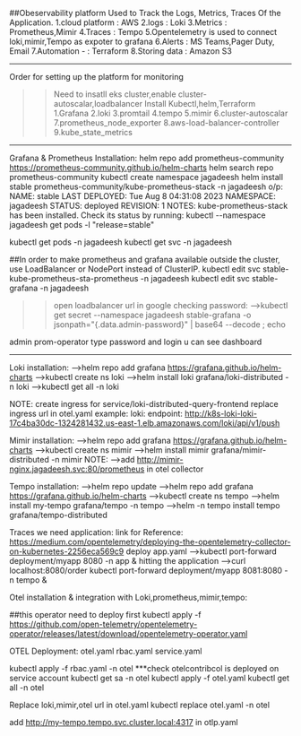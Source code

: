 ##Obeservability platform Used to Track the Logs, Metrics, Traces Of the Application.
1.cloud platform         :   AWS
2.logs                   :   Loki
3.Metrics                : Prometheus,Mimir
4.Traces                 : Tempo
5.Opentelemetry is used to connect loki,mimir,Tempo as expoter to grafana
6.Alerts                 : MS Teams,Pager Duty, Email
7.Automation       -     : Terraform
8.Storing data           : Amazon S3

------------------------------------------------------------------------------
Order for setting up the platform for monitoring

>>Need to insatll eks cluster,enable cluster-autoscalar,loadbalancer
>>Install Kubectl,helm,Terraform
1.Grafana
2.loki
3.promtail
4.tempo
5.mimir
6.cluster-autoscalar
7.prometheus_node_exporter
8.aws-load-balancer-controller
9.kube_state_metrics
------------
Grafana & Prometheus Installation:
helm repo add prometheus-community https://prometheus-community.github.io/helm-charts
helm search repo prometheus-community
kubectl create namespace jagadeesh
helm install stable prometheus-community/kube-prometheus-stack -n jagadeesh
o/p: 
NAME: stable
LAST DEPLOYED: Tue Aug  8 04:31:08 2023
NAMESPACE: jagadeesh
STATUS: deployed
REVISION: 1
NOTES:
kube-prometheus-stack has been installed. Check its status by running:
  kubectl --namespace jagadeesh get pods -l "release=stable"

kubectl get pods -n jagadeesh
kubectl get svc -n jagadeesh

##In order to make prometheus and grafana available outside the cluster, use 
  LoadBalancer or NodePort instead of ClusterIP.
kubectl edit svc stable-kube-prometheus-sta-prometheus -n jagadeesh
kubectl edit svc stable-grafana -n jagadeesh

>>open loadbalancer url in google
checking password:
-->kubectl get secret --namespace jagadeesh stable-grafana -o jsonpath="{.data.admin-password}" | base64 --decode ; echo

admin
prom-operator
type password and login u can see dashboard

-----------------------------------------------
Loki installation:
-->helm repo add grafana https://grafana.github.io/helm-charts
-->kubectl create ns loki
-->helm install loki grafana/loki-distributed -n loki
-->kubectl get all -n loki

NOTE:
create ingress for service/loki-distributed-query-frontend
replace ingress url in otel.yaml
example:
loki:
  endpoint: http://k8s-loki-loki-17c4ba30dc-1324281432.us-east-1.elb.amazonaws.com/loki/api/v1/push

Mimir installation:
-->helm repo add grafana https://grafana.github.io/helm-charts
-->kubectl create ns mimir
-->helm install mimir grafana/mimir-distributed -n mimir
NOTE:
-->add http://mimir-nginx.jagadeesh.svc:80/prometheus in otel collector

Tempo installation:
-->helm repo update
-->helm repo add grafana https://grafana.github.io/helm-charts
-->kubectl create ns tempo
-->helm install my-tempo grafana/tempo -n tempo
-->helm -n tempo install tempo grafana/tempo-distributed 

Traces we need application:
link for Reference: https://medium.com/opentelemetry/deploying-the-opentelemetry-collector-on-kubernetes-2256eca569c9
deploy app.yaml 
-->kubectl port-forward deployment/myapp 8080 -n app &
hitting the application
-->curl localhost:8080/order
kubectl port-forward deployment/myapp 8081:8080 -n tempo  &

Otel installation & integration with Loki,prometheus,mimir,tempo:

##this operator need to deploy first
kubectl apply -f https://github.com/open-telemetry/opentelemetry-operator/releases/latest/download/opentelemetry-operator.yaml

OTEL Deployment:
otel.yaml   rbac.yaml   service.yaml

kubectl apply -f rbac.yaml -n otel
***check otelcontribcol is deployed on service account
kubectl get sa -n otel
kubectl apply -f otel.yaml
kubectl get all -n otel

Replace loki,mimir,otel url in otel.yaml 
kubectl replace otel.yaml -n otel

add http://my-tempo.tempo.svc.cluster.local:4317 in otlp.yaml




